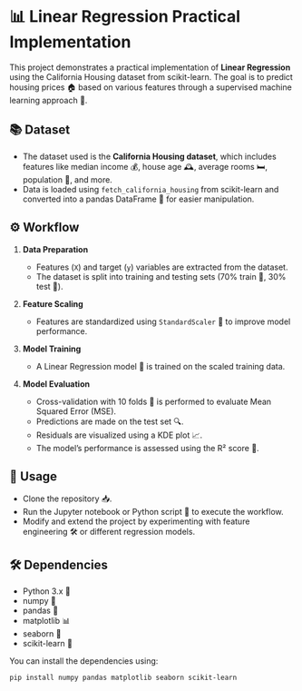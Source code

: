 # 📊 Linear Regression Practical Implementation

This project demonstrates a practical implementation of **Linear Regression** using the California Housing dataset from scikit-learn. The goal is to predict housing prices 🏠 based on various features through a supervised machine learning approach 🤖.

## 📚 Dataset

- The dataset used is the **California Housing dataset**, which includes features like median income 💰, house age 🕰️, average rooms 🛏️, population 👥, and more.
- Data is loaded using `fetch_california_housing` from scikit-learn and converted into a pandas DataFrame 🐼 for easier manipulation.

## ⚙️ Workflow

1. **Data Preparation**  
   - Features (`X`) and target (`y`) variables are extracted from the dataset.
   - The dataset is split into training and testing sets (70% train 🚂, 30% test 🎯).

2. **Feature Scaling**  
   - Features are standardized using `StandardScaler` 📏 to improve model performance.

3. **Model Training**  
   - A Linear Regression model 🧮 is trained on the scaled training data.

4. **Model Evaluation**  
   - Cross-validation with 10 folds 🔄 is performed to evaluate Mean Squared Error (MSE).
   - Predictions are made on the test set 🔍.
   - Residuals are visualized using a KDE plot 📈.
   - The model’s performance is assessed using the R² score 🎯.

## 🚀 Usage

- Clone the repository 📥.
- Run the Jupyter notebook or Python script 🐍 to execute the workflow.
- Modify and extend the project by experimenting with feature engineering 🛠️ or different regression models.

## 🛠️ Dependencies

- Python 3.x 🐍
- numpy 🔢
- pandas 🐼
- matplotlib 📊
- seaborn 🌊
- scikit-learn 🤖

You can install the dependencies using:

```bash
pip install numpy pandas matplotlib seaborn scikit-learn
